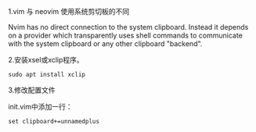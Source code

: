 1.vim 与 neovim 使用系统剪切板的不同

Nvim has no direct connection to the system clipboard. Instead it depends on
a provider which transparently uses shell commands to communicate with the
system clipboard or any other clipboard "backend".

2.安装xsel或xclip程序。

	sudo apt install xclip

3.修改配置文件

init.vim中添加一行：

	set clipboard+=unnamedplus